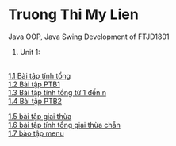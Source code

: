 # Truong Thi My Lien
Java OOP, Java Swing Development of FTJD1801
</br>
1. Unit 1:
</br> 
  <a href=https://github.com/FASTTRACKSE/FTJD1801_JavaCore/blob/master/Lien/JavaFastTrack/src/baitap1/TinhTong.java>1.1 Bài tập tính tổng</a>
</br>
  <a href=https://github.com/FASTTRACKSE/FTJD1801_JavaCore/blob/master/Lien/JavaFastTrack/src/baitap2/PTB1.java>1.2 Bài tập PTB1</a>
</br>
  <a href=https://github.com/FASTTRACKSE/FTJD1801_JavaCore/tree/master/Lien/JavaFastTrack/src/baitap3>1.3 Bài tập tính tổng từ 1 đến n</a>
</br>
  <a href=https://github.com/FASTTRACKSE/FTJD1801_JavaCore/commit/75988bd0533b66d7f4e226edf0109d93722a855a>1.4 Bài tập PTB2</a>
 </br>

<a href=https://github.com/FASTTRACKSE/FTJD1801_JavaCore/commit/b055948511460e56bcc9f0cc76bfb867de551d41>1.5 bài tập giai thừa</a>
</br>
<a href=https://github.com/FASTTRACKSE/FTJD1801_JavaCore/commit/6243ea5a35c2c5c4882c5d61b62afdb3ec8aa3ad>1.6 bài tập tính tổng giai thừa chẵn</a>
</br>
<a href=https://github.com/FASTTRACKSE/FTJD1801_JavaCore/commit/15788abcf9874023c6657d9f5847936a5e79779f>1.7 bào tập menu</a>
</br>
